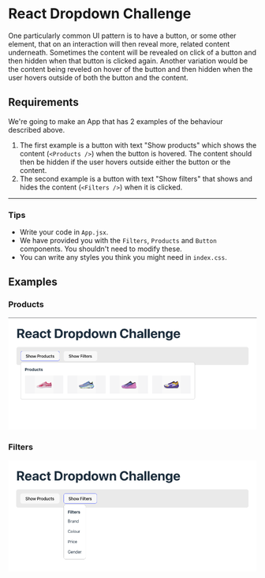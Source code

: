 # React Dropdown Challenge

One particularly common UI pattern is to have a button, or some other element, that on an interaction will then reveal more, related content underneath.
Sometimes the content will be revealed on click of a button and then hidden when that button is clicked again.
Another variation would be the content being reveled on hover of the button and then hidden when the user hovers outside of both the button and the content.

## Requirements

We're going to make an App that has 2 examples of the behaviour described above.
1. The first example is a button with text "Show products" which shows the content (`<Products />`) when the button is hovered. The content should then be hidden if the user hovers outside either the button or the content.
2. The second example is a button with text "Show filters" that shows and hides the content (`<Filters />`) when it is clicked.

---

### Tips

- Write your code in `App.jsx`.
- We have provided you with the `Filters`, `Products` and `Button` components. You shouldn't need to modify these.
- You can write any styles you think you might need in `index.css`.

## Examples

### Products
![example Products](./public/products.png)


### Filters
![example Filters](./public/filters.png)
